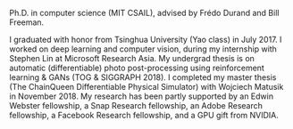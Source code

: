 Ph.D. in computer science (MIT CSAIL), advised by Frédo Durand and Bill Freeman.

I graduated with honor from Tsinghua University (Yao class) in July 2017. I worked on deep learning and computer vision, during my internship with Stephen Lin at Microsoft Research Asia. My undergrad thesis is on automatic (differentiable) photo post-processing using reinforcement learning & GANs (TOG & SIGGRAPH 2018). I completed my master thesis (The ChainQueen Differentiable Physical Simulator) with Wojciech Matusik in November 2018. My research has been partly supported by an Edwin Webster fellowship, a Snap Research fellowship, an Adobe Research fellowship, a Facebook Research fellowship, and a GPU gift from NVIDIA.